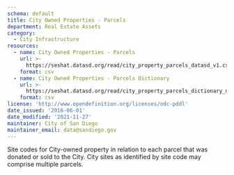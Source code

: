 ```yaml
---
schema: default
title: City Owned Properties - Parcels
department: Real Estate Assets
category:
  - City Infrastructure
resources:
  - name: City Owned Properties - Parcels
    url: >-
      https://seshat.datasd.org/read/city_property_parcels_datasd_v1.csv
    format: csv
  - name: City Owned Properties - Parcels Dictionary
    url: >-
      https://seshat.datasd.org/read/city_property_parcels_dictionary_datasd.csv
    format: csv
license: 'http://www.opendefinition.org/licenses/odc-pddl'
date_issued: '2016-06-01'
date_modified: '2021-11-27'
maintainer: City of San Diego
maintainer_email: data@sandiego.gov
---
```

Site codes for City-owned property in relation to each parcel that was
donated or sold to the City. City sites as identified by site code may comprise multiple parcels.
